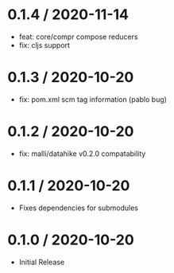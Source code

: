 0.1.4 / 2020-11-14
==================

  * feat: core/compr compose reducers
  * fix: cljs support

0.1.3 / 2020-10-20
==================

  * fix: pom.xml scm tag information (pablo bug)


0.1.2 / 2020-10-20
==================

  * fix: malli/datahike v0.2.0 compatability

0.1.1 / 2020-10-20
==================

  * Fixes dependencies for submodules



0.1.0 / 2020-10-20
==================

  * Initial Release

